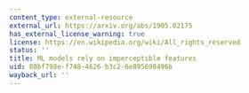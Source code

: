```yaml
---
content_type: external-resource
external_url: https://arxiv.org/abs/1905.02175
has_external_license_warning: true
license: https://en.wikipedia.org/wiki/All_rights_reserved
status: ''
title: ML models rely on imperceptible features
uid: 80bf798e-f748-4626-b3c2-6e895698496b
wayback_url: ''
---
```

